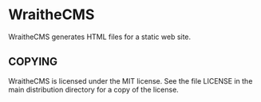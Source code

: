 WraitheCMS
==========

WraitheCMS generates HTML files for a static web site.

COPYING
-------
WraitheCMS is licensed under the MIT license. See the
file LICENSE in the main distribution directory for a
copy of the license.
